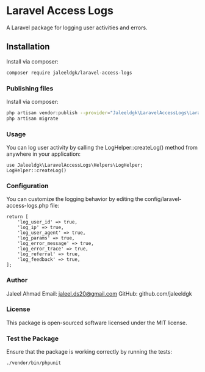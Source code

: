 # Laravel Access Logs

A Laravel package for logging user activities and errors.

## Installation

Install via composer:

```bash
composer require jaleeldgk/laravel-access-logs
```

### Publishing files

Install via composer:

```bash
php artisan vendor:publish --provider="Jaleeldgk\LaravelAccessLogs\LaravelAccessLogsServiceProvider" --tag="config"
php artisan migrate
```

### Usage

You can log user activity by calling the LogHelper::createLog() method from anywhere in your application:

```code
use Jaleeldgk\LaravelAccessLogs\Helpers\LogHelper;
LogHelper::createLog()
```

### Configuration

You can customize the logging behavior by editing the config/laravel-access-logs.php file:

```code
return [
    'log_user_id' => true,
    'log_ip' => true,
    'log_user_agent' => true,
    'log_params' => true,
    'log_error_message' => true,
    'log_error_trace' => true,
    'log_referral' => true,
    'log_feedback' => true,
];
```

### Author
Jaleel Ahmad
Email: jaleel.ds20@gmail.com
GitHub: github.com/jaleeldgk

### License
This package is open-sourced software licensed under the MIT license.

### Test the Package

Ensure that the package is working correctly by running the tests:

```bash
./vendor/bin/phpunit